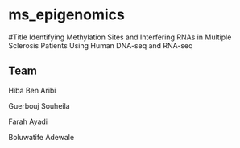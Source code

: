 # ms_epigenomics
#Title 
Identifying Methylation Sites and Interfering RNAs in Multiple Sclerosis Patients Using Human DNA-seq and RNA-seq





## Team 
Hiba Ben Aribi

Guerbouj Souheila

Farah Ayadi

Boluwatife Adewale


